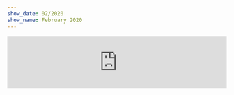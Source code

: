 ```yaml
---
show_date: 02/2020
show_name: February 2020
---
```


<iframe width="100%" height="120" src="https://www.mixcloud.com/widget/iframe/?hide_cover=1&light=1&feed=%2FMusicBoxRadioUK%2Fbass-cycle-monday-17th-february-2020%2F" frameborder="0" ></iframe>